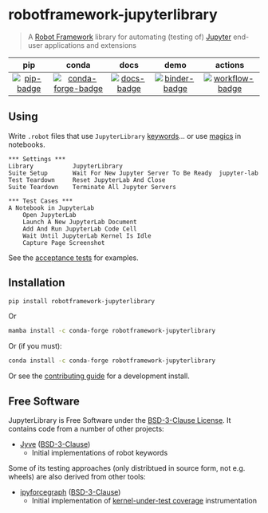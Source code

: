 # robotframework-jupyterlibrary

> A [Robot Framework] library for automating (testing of) [Jupyter] end-user
> applications and extensions

[robot framework]: http://robotframework.org
[jupyter]: https://jupyter.org

|         pip         |                conda                |         docs          |           demo            |            actions            |
| :-----------------: | :---------------------------------: | :-------------------: | :-----------------------: | :---------------------------: |
| [![pip-badge]][pip] | [![conda-forge-badge]][conda-forge] | [![docs-badge]][docs] | [![binder-badge]][binder] | [![workflow-badge]][workflow] |

## Using

Write `.robot` files that use `JupyterLibrary` [keywords]... or use [magics] in
notebooks.

```robotframework
*** Settings ***
Library           JupyterLibrary
Suite Setup       Wait For New Jupyter Server To Be Ready  jupyter-lab
Test Teardown     Reset JupyterLab And Close
Suite Teardown    Terminate All Jupyter Servers

*** Test Cases ***
A Notebook in JupyterLab
    Open JupyterLab
    Launch A New JupyterLab Document
    Add And Run JupyterLab Code Cell
    Wait Until JupyterLab Kernel Is Idle
    Capture Page Screenshot
```

See the [acceptance tests] for examples.

## Installation

```bash
pip install robotframework-jupyterlibrary
```

Or

```bash
mamba install -c conda-forge robotframework-jupyterlibrary
```

Or (if you must):

```bash
conda install -c conda-forge robotframework-jupyterlibrary
```

Or see the [contributing guide][contributing] for a development install.

## Free Software

JupyterLibrary is Free Software under the [BSD-3-Clause License][license]. It contains
code from a number of other projects:

- [Jyve] ([BSD-3-Clause][jyve-license])
  - Initial implementations of robot keywords

Some of its testing approaches (only distribtued in source form, not e.g. wheels) are
also derived from other tools:

- [ipyforcegraph][ipfg] ([BSD-3-Clause][ipfg-license])
  - Initial implementation of [kernel-under-test coverage][kernel-cov] instrumentation

[license]:
  https://github.com/robots-from-jupyter/robotframework-jupyterlibrary/blob/main/LICENSE
[acceptance tests]:
  https://github.com/robots-from-jupyter/robotframework-jupyterlibrary/tree/main/atest
[miniforge]: https://github.com/conda-forge/miniforge/releases
[binder-badge]: https://mybinder.org/badge_logo.svg
[binder]:
  https://mybinder.org/v2/gh/robots-from-jupyter/robotframework-jupyterlibrary/main?urlpath=lab/tree/docs/MAGIC.ipynb
[workflow-badge]:
  https://github.com/robots-from-jupyter/robotframework-jupyterlibrary/workflows/CI/badge.svg
[workflow]:
  https://github.com/robots-from-jupyter/robotframework-jupyterlibrary/actions?query=workflow%3ACI+branch%3Amain
[docs-badge]:
  https://readthedocs.org/projects/robotframework-jupyterlibrary/badge/?version=stable
[pip-badge]: https://img.shields.io/pypi/v/robotframework-jupyterlibrary.svg
[pip]: https://pypi.org/project/robotframework-jupyterlibrary
[conda-forge]:
  https://github.com/conda-forge/robotframework-jupyterlibrary-feedstock#installing-robotframework-jupyterlibrary
[conda-forge-badge]:
  https://img.shields.io/conda/vn/conda-forge/robotframework-jupyterlibrary.svg
[docs]: https://robotframework-jupyterlibrary.readthedocs.io
[ipfg]: https://github.com/jupyrdf/ipyforcegraph
[ipfg-license]: https://github.com/jupyrdf/ipyforcegraph/blob/main/LICENSE.txt
[jyve]: https://github.com/deathbeds/jyve
[jyve-license]: https://github.com/deathbeds/jyve/blob/master/LICENSE
[kernel-cov]: https://github.com/jupyrdf/ipyforcegraph/pull/89
[magics]: https://robotframework-jupyterlibrary.readthedocs.io/en/stable/MAGIC.html
[keywords]: https://robotframework-jupyterlibrary.readthedocs.io/en/stable/KEYWORDS.html
[contributing]:
  https://github.com/robots-from-jupyter/robotframework-jupyterlibrary/blob/main/CONTRIBUTING.md
